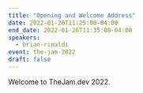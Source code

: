 ```yaml
---
title: "Opening and Welcome Address"
date: 2022-01-26T11:25:00-04:00
end_date: 2022-01-26T11:35:00-04:00
speakers:
  - brian-rinaldi
event: the-jam-2022
draft: false
---
```


Welcome to TheJam.dev 2022.
